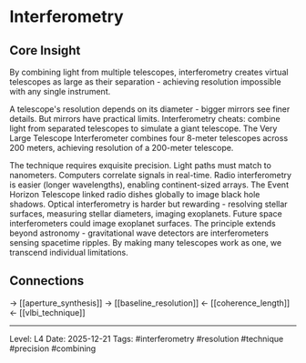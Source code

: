 # Interferometry

## Core Insight
By combining light from multiple telescopes, interferometry creates virtual telescopes as large as their separation - achieving resolution impossible with any single instrument.

A telescope's resolution depends on its diameter - bigger mirrors see finer details. But mirrors have practical limits. Interferometry cheats: combine light from separated telescopes to simulate a giant telescope. The Very Large Telescope Interferometer combines four 8-meter telescopes across 200 meters, achieving resolution of a 200-meter telescope.

The technique requires exquisite precision. Light paths must match to nanometers. Computers correlate signals in real-time. Radio interferometry is easier (longer wavelengths), enabling continent-sized arrays. The Event Horizon Telescope linked radio dishes globally to image black hole shadows. Optical interferometry is harder but rewarding - resolving stellar surfaces, measuring stellar diameters, imaging exoplanets. Future space interferometers could image exoplanet surfaces. The principle extends beyond astronomy - gravitational wave detectors are interferometers sensing spacetime ripples. By making many telescopes work as one, we transcend individual limitations.

## Connections
→ [[aperture_synthesis]]
→ [[baseline_resolution]]
← [[coherence_length]]
← [[vlbi_technique]]

---
Level: L4
Date: 2025-12-21
Tags: #interferometry #resolution #technique #precision #combining